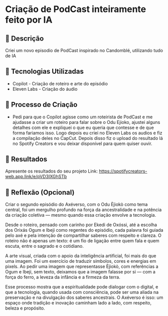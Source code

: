 # Criação de PodCast inteiramente feito por IA

## 📒 Descrição
Criei um novo episodio de PodCast inspirado no Candomblé, utilizando tudo de IA

## 🤖 Tecnologias Utilizadas
- Copilot - Criação de roteiro e arte do episódio
- Eleven Labs - Criação do áudio

## 🧐 Processo de Criação
- Pedi para que o Copilot agisse como um roteirista de PodCast e me ajudasse a criar um roteiro para falar sobre o Odu Ejioko, ajustei alguns detalhes com ele e expliquei o que eu queria que contesse e de que forma fariamos isso. Logo depois eu criei no Eleven Labs os audios e fiz a compilação deles no CapCut. Depois disso fiz o upload do resultado lá no Spotify Creators e vou deixar disponível para quem quiser ouvir.

## 🚀 Resultados
Apresente os resultados do seu projeto 
Link: https://spotifycreators-web.app.link/e/pVD3IXGhSTb

## 💭 Reflexão (Opcional)
Criar o segundo episódio do Axéverso, com o Odu Èjìokò como tema central, foi um mergulho profundo na força da ancestralidade e na potência da criação coletiva — mesmo quando essa criação envolve a tecnologia.

Desde o roteiro, pensado com carinho por Ekedi de Oxóssi, até a escolha dos Orixás Ogum e Ibeji como regentes do episódio, cada palavra foi guiada pelo axé e pela intenção de compartilhar saberes com respeito e clareza. O roteiro não é apenas um texto: é um fio de ligação entre quem fala e quem escuta, entre o sagrado e o cotidiano.

A arte visual, criada com o apoio da inteligência artificial, foi mais do que uma imagem. Foi um exercício de traduzir símbolos, cores e energias em pixels. Ao pedir uma imagem que representasse Èjìokò, com referências a Ogum e Ibeji, sem texto, deixamos que a imagem falasse por si — com a força do ferro, a leveza da infância e a firmeza da terra.

Esse processo mostra que a espiritualidade pode dialogar com o digital, e que a tecnologia, quando usada com consciência, pode ser uma aliada na preservação e na divulgação dos saberes ancestrais. O Axéverso é isso: um espaço onde tradição e inovação caminham lado a lado, com respeito, beleza e propósito.
